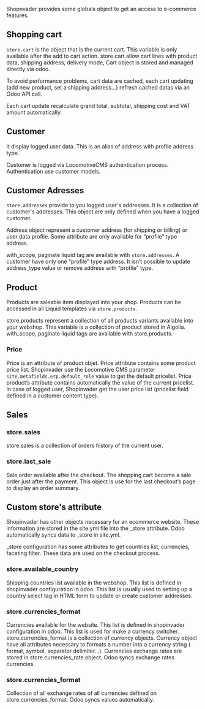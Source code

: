 Shopnvader provides some globals object to get an access to e-commerce features. 


## Shopping cart

`store.cart` is the object that is the current cart.
This variable is only available after the add to cart action. 
store.cart allow cart lines with product data, shipping address, delivery mode, Cart object is stored and managed directly via odoo. 


To avoid performance problems, cart data are cached, each cart updating (add new product, set a shipping address…) refresh cached datas via an Odoo API call.


Each cart update recalculate grand total, subtotal, shipping cost and VAT amount automatically.


## Customer

It display logged user data. This is an alias of address with profile address type. 

Customer is logged via LocomotiveCMS authentication process. Authentication use customer models.

## Customer Adresses

`store.addresses` provide to you logged user's addresses.
It is a collection of customer's addresses. This object are only defined when you have a logged customer. 

Address object represent a customer address (for shipping or billing) or user data profile. Some attribute are only available for “profile” type address. 

with_scope, paginate liquid tag are available with `store.addresses`.
A customer have only one “profile” type address. It isn’t possible to update address_type value or remove address with “profile” type.


## Product

Products are saleable item displayed into your shop.
Products can be accessed in all Liquid templates via `store.products`.

store.products represent a collection of all products variants available into your webshop.
This variable is a collection of product stored in Algolia.
with_scope, paginate liquid tags are available with store.products.


### Price

Price is an attribute of product objet. Price attribute contains some product price list. Shopinvader use the Locomotive CMS parameter `site.metafields.erp.default_role` value to get the default pricelist.
Price product’s attribute contains automatically the value of the current pricelist.
In case of logged user, Shopinvader get the user price list (pricelist field defined in a customer content type).


## Sales


### store.sales

store.sales is a collection of orders history of the current user. 


### store.last_sale

Sale order available after the checkout. The shopping cart become a sale order just after the payment. This object is use for the last checkout’s page to display an order summary.


## Custom store's attribute 

Shopinvader has other objects necessary for an ecommerce website. These information are stored in the site.yml file into the _store attribute. Odoo automatically syncs data to _store in site.yml.

_store configuration has some attributes to get countries list, currencies, faceting filter. These data are used on the checkout process.


### store.available_country

Shipping countries list available in the webshop. This list is defined in shopinvader configuration in odoo. 
This list is usually used to setting up a country select tag in HTML form to update or create customer addresses.


### store.currencies_format

Currencies available for the website. This list is defined in shopinvader configuration in odoo. 
This list is used for make a currency switcher. store.currencies_format is a collection of currency objects. 
Currency object have all attributes necessary to formats a number into a currency string ( format, symbol, separator delimiter…).
Currencies exchange rates are stored in store.currencies_rate object. Odoo syncs exchange rates currencies.


### store.currencies_format

Collection of all exchange rates of all currencies defined on store.currencies_format.
Odoo syncs values automatically.
